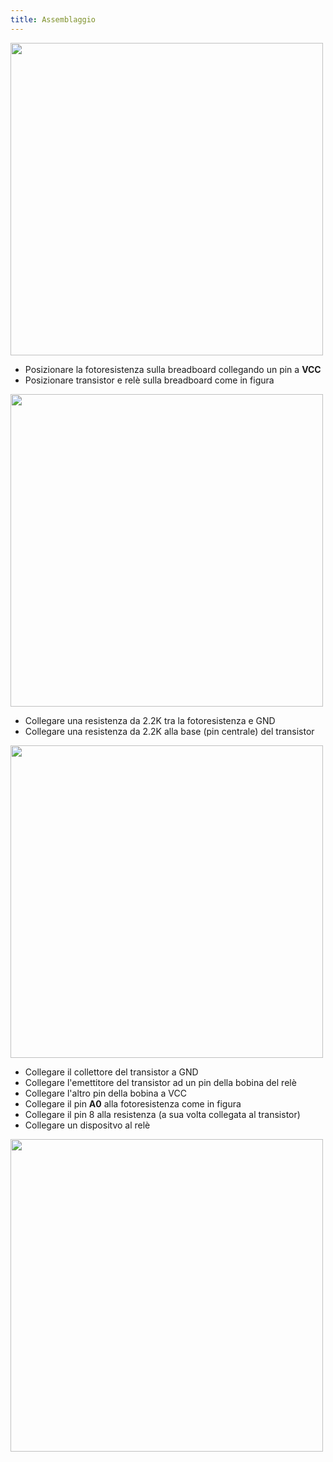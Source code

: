 ```yaml
---
title: Assemblaggio
---
```


<img src="./images/display_ldr_relay.png" alt="" style="width: 500px;"/>

  * Posizionare la fotoresistenza sulla breadboard collegando un pin a __VCC__
  * Posizionare transistor e relè sulla breadboard come in figura

<img src="./images/1.jpg" alt="" style="width: 500px;"/>

  * Collegare una resistenza da 2.2K tra la fotoresistenza e GND
  * Collegare una resistenza da 2.2K alla base (pin centrale) del transistor

<img src="./images/2.jpg" alt="" style="width: 500px;"/>

  * Collegare il collettore del transistor a GND
  * Collegare l'emettitore del transistor ad un pin della bobina del relè
  * Collegare l'altro pin della bobina a VCC
  * Collegare il pin __A0__ alla fotoresistenza come in figura
  * Collegare il pin 8 alla resistenza (a sua volta collegata al transistor)
  * Collegare un dispositvo al relè

<img src="./images/3.jpg" alt="" style="width: 500px;"/>